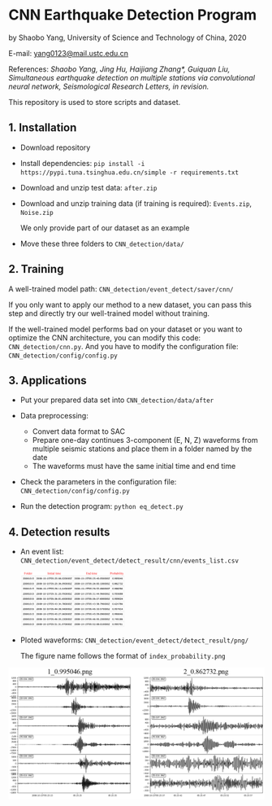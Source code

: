 # CNN Earthquake Detection Program

by Shaobo Yang, University of Science and Technology of China, 2020

E-mail: <yang0123@mail.ustc.edu.cn>

References: _Shaobo Yang, Jing Hu, Haijiang Zhang*, Guiquan Liu, Simultaneous earthquake detection on multiple stations via convolutional neural network, Seismological Research Letters, in revision._

This repository is used to store scripts and dataset.

## 1. Installation

* Download repository
* Install dependencies: `pip install -i https://pypi.tuna.tsinghua.edu.cn/simple -r requirements.txt`
* Download and unzip test data: `after.zip`

* Download and unzip training data (if training is required): `Events.zip`, `Noise.zip`

  We only provide part of our dataset as an example

* Move these three folders to `CNN_detection/data/`

## 2. Training

A well-trained model path: `CNN_detection/event_detect/saver/cnn/`

If you only want to apply our method to a new dataset, you can pass this step and directly try our well-trained model without training.

If the well-trained model performs bad on your dataset or you want to optimize the CNN architecture, you can modify this code: `CNN_detection/cnn.py`. And you have to modify the configuration file: `CNN_detection/config/config.py`

## 3. Applications

* Put your prepared data set into `CNN_detection/data/after`

* Data preprocessing:
  * Convert data format to SAC
  * Prepare one-day continues 3-component (E, N, Z) waveforms from multiple seismic stations and place them in a folder named by the date
  * The waveforms must have the same initial time and end time

* Check the parameters in the configuration file: `CNN_detection/config/config.py`
* Run the detection program: `python eq_detect.py` 

## 4. Detection results

* An event list: `CNN_detection/event_detect/detect_result/cnn/events_list.csv`

  <img src="./CNN_detection/event_detect/detect_result/cnn/detection_results.jpg" alt="detection_results" style="zoom:20%;" />

* Ploted waveforms: `CNN_detection/event_detect/detect_result/png/`

  The figure name follows the format of `index_probability.png`

<img src="./CNN_detection/event_detect/detect_result/waveform.png" alt="waveform" style="zoom:72%;" />

